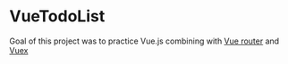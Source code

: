 # VueTodoList
Goal of this project was to practice Vue.js combining with [Vue router](https://router.vuejs.org/) and [Vuex](https://vuex.vuejs.org/)
